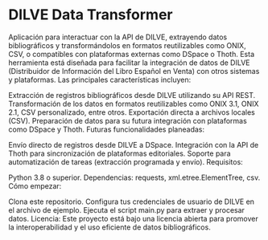 # DILVE Data Transformer
 Aplicación para interactuar con la API de DILVE, extrayendo datos bibliográficos y transformándolos en formatos reutilizables como ONIX, CSV, o compatibles con plataformas externas como DSpace o Thoth.
 Esta herramienta está diseñada para facilitar la integración de datos de DILVE (Distribuidor de Información del Libro Español en Venta) con otros sistemas y plataformas. Las principales características incluyen:

Extracción de registros bibliográficos desde DILVE utilizando su API REST.
Transformación de los datos en formatos reutilizables como ONIX 3.1, ONIX 2.1, CSV personalizado, entre otros.
Exportación directa a archivos locales (CSV).
Preparación de datos para su futura integración con plataformas como DSpace y Thoth.
Futuras funcionalidades planeadas:

Envío directo de registros desde DILVE a DSpace.
Integración con la API de Thoth para sincronización de plataformas editoriales.
Soporte para automatización de tareas (extracción programada y envío).
Requisitos:

Python 3.8 o superior.
Dependencias: requests, xml.etree.ElementTree, csv.
Cómo empezar:

Clona este repositorio.
Configura tus credenciales de usuario de DILVE en el archivo de ejemplo.
Ejecuta el script main.py para extraer y procesar datos.
Licencia:
Este proyecto está bajo una licencia abierta para promover la interoperabilidad y el uso eficiente de datos bibliográficos.
